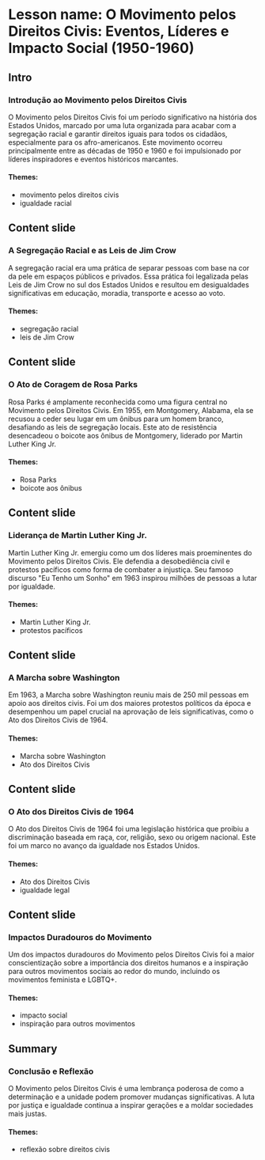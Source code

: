 # Lesson name: O Movimento pelos Direitos Civis: Eventos, Líderes e Impacto Social (1950-1960)

## Intro

### Introdução ao Movimento pelos Direitos Civis

O Movimento pelos Direitos Civis foi um período significativo na história dos Estados Unidos, marcado por uma luta organizada para acabar com a segregação racial e garantir direitos iguais para todos os cidadãos, especialmente para os afro-americanos. Este movimento ocorreu principalmente entre as décadas de 1950 e 1960 e foi impulsionado por líderes inspiradores e eventos históricos marcantes.

#### **Themes:**
- movimento pelos direitos civis
- igualdade racial

## Content slide

### A Segregação Racial e as Leis de Jim Crow

A segregação racial era uma prática de separar pessoas com base na cor da pele em espaços públicos e privados. Essa prática foi legalizada pelas Leis de Jim Crow no sul dos Estados Unidos e resultou em desigualdades significativas em educação, moradia, transporte e acesso ao voto.

#### **Themes:**
- segregação racial
- leis de Jim Crow

## Content slide

### O Ato de Coragem de Rosa Parks

Rosa Parks é amplamente reconhecida como uma figura central no Movimento pelos Direitos Civis. Em 1955, em Montgomery, Alabama, ela se recusou a ceder seu lugar em um ônibus para um homem branco, desafiando as leis de segregação locais. Este ato de resistência desencadeou o boicote aos ônibus de Montgomery, liderado por Martin Luther King Jr.

#### **Themes:**
- Rosa Parks
- boicote aos ônibus

## Content slide

### Liderança de Martin Luther King Jr.

Martin Luther King Jr. emergiu como um dos líderes mais proeminentes do Movimento pelos Direitos Civis. Ele defendia a desobediência civil e protestos pacíficos como forma de combater a injustiça. Seu famoso discurso "Eu Tenho um Sonho" em 1963 inspirou milhões de pessoas a lutar por igualdade.

#### **Themes:**
- Martin Luther King Jr.
- protestos pacíficos

## Content slide

### A Marcha sobre Washington

Em 1963, a Marcha sobre Washington reuniu mais de 250 mil pessoas em apoio aos direitos civis. Foi um dos maiores protestos políticos da época e desempenhou um papel crucial na aprovação de leis significativas, como o Ato dos Direitos Civis de 1964.

#### **Themes:**
- Marcha sobre Washington
- Ato dos Direitos Civis

## Content slide

### O Ato dos Direitos Civis de 1964

O Ato dos Direitos Civis de 1964 foi uma legislação histórica que proibiu a discriminação baseada em raça, cor, religião, sexo ou origem nacional. Este foi um marco no avanço da igualdade nos Estados Unidos.

#### **Themes:**
- Ato dos Direitos Civis
- igualdade legal

## Content slide

### Impactos Duradouros do Movimento

Um dos impactos duradouros do Movimento pelos Direitos Civis foi a maior conscientização sobre a importância dos direitos humanos e a inspiração para outros movimentos sociais ao redor do mundo, incluindo os movimentos feminista e LGBTQ+.

#### **Themes:**
- impacto social
- inspiração para outros movimentos

## Summary

### Conclusão e Reflexão

O Movimento pelos Direitos Civis é uma lembrança poderosa de como a determinação e a unidade podem promover mudanças significativas. A luta por justiça e igualdade continua a inspirar gerações e a moldar sociedades mais justas.

#### **Themes:**
- reflexão sobre direitos civis
